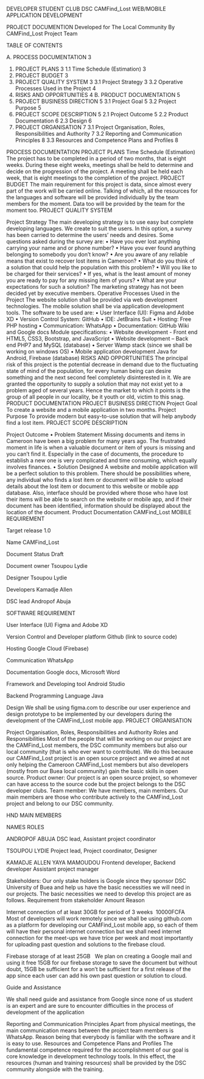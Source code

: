 DEVELOPER STUDENT CLUB
DSC CAMFind_Lost WEB/MOBILE APPLICATION DEVELOPMENT

PROJECT DOCUMENTION
Developed for
The Local Community
By
CAMFind_Lost Project Team











TABLE OF CONTENTS

A.	PROCESS DOCUMENTATION	3
1.	PROJECT PLANS	3
1.1	Time Schedule (Estimation)	3
2.	PROJECT BUDGET	3
3.	PROJECT QUALITY SYSTEM	3
3.1	Project Strategy	3
3.2	Operative Processes Used in the Project	4
4.	RISKS AND OPPORTUNITIES	4
B.	PRODUCT DOCUMENTATION	5
1.	PROJECT BUSINESS DIRECTION	5
3.1	Project Goal	5
3.2	Project Purpose	5
2.	PROJECT SCOPE DESCRIPTION	5
2.1	Project Outcome	5
2.2	Product Documentation	6
2.3	Design	6
3.	PROJECT ORGANISATION	7
3.1	Project Organisation, Roles, Responsibilities and Authority	7
3.2	Reporting and Communication Principles	8
3.3	Resources and Competence Plans and Profiles	8




PROCESS DOCUMENTATION
PROJECT PLANS
Time Schedule (Estimation)
The project has to be completed in a period of two months, that is eight weeks. 
During these eight weeks, meetings shall be held to determine and decide on the progression of the project. A meeting shall be held each week, that is eight meetings to the completion of the project.
PROJECT BUDGET
The main requirement for this project is data, since almost every part of the work will be carried online.
Talking of which, all the resources for the languages and software will be provided individually by the team members for the moment. Data too will be provided by the team for the moment too.
PROJECT QUALITY SYSTEM


Project Strategy
The main developing strategy is to use easy but complete developing languages. We create to suit the users. In this option, a survey has been carried to determine the users’ needs and desires. Some questions asked during the survey are:
•	Have you ever lost anything carrying your name and or phone number?
•	Have you ever found anything belonging to somebody you don’t know?
•	Are you aware of any reliable means that exist to recover lost items in Cameroon?
•	What do you think of a solution that could help the population with this problem?
•	Will you like to be charged for their services?
•	If yes, what is the least amount of money you are ready to pay for any missing item of yours?
•	What are your expectations for such a solution?
The marketing strategy has not been decided yet by executive members.
Operative Processes Used in the Project
The website solution shall be provided via web development technologies. The mobile solution shall be via application development tools.
The software to be used are:
•	User Interface (UI): Figma and Adobe XD
•	Version Control System: GitHub
•	IDE: JetBrains Suit
•	Hosting: Free PHP hosting
•	Communication: WhatsApp
•	Documentation: GitHub Wiki and Google docs
Module specifications:
•	Website development - Front end
	HTML5, CSS3, Bootstrap, and JavaScript
•	Website development – Back end
	PHP7 and MySQL (database)
•	Server 
	Wamp stack (since we shall be working on windows OS)
•	Mobile application development 
	Java for Android, Firebase (database)
RISKS AND OPPORTUNITIES
The principal risk of this project is the potential decrease in demand due to the fluctuating state of mind of the population, for every human being can desire something and the next second feel completely disinterested in it.
We are granted the opportunity to supply a solution that may not exist yet to a problem aged of several years. Hence the market to which it points is the group of all people in our locality, be it youth or old, victim to this snag.
PRODUCT DOCUMENTATION
PROJECT BUSINESS DIRECTION
Project Goal
To create a website and a mobile application in two months.
Project Purpose
To provide modern but easy-to-use solution that will help anybody find a lost item.
PROJECT SCOPE DESCRIPTION


Project Outcome
•	Problem Statement
Missing documents and items in Cameroon have been a big problem for many years ago. The frustrated moment in life is when a valuable document or item of yours is missing and you can’t find it. Especially in the case of documents, the procedure to establish a new one is very complicated and time consuming, which equally involves finances.
•	Solution Designed
A website and mobile application will be a perfect solution to this problem. There should be possibilities where, any individual who finds a lost item or document will be able to upload details about the lost item or document to this website or mobile app database. Also, interface should be provided where those who have lost their items will be able to search on the website or mobile app, and if their document has been identified, information should be displayed about the location of the document.
Product Documentation
CAMFind_Lost MOBILE REQUIREMENT

Target release
1.0

Name
CAMFind_Lost 

Document Status
Draft

Document owner
Tsoupou Lydie

Designer
Tsoupou Lydie

Developers
Kamadje Allen

DSC lead
Andropof Abuja

SOFTWARE REQUIREMENT

User Interface (UI)
Figma and Adobe XD 

Version Control and Developer platform
Github (link to source code)

Hosting
Google Cloud (Firebase)

Communication
WhatsApp

Documentation
Google docs, Microsoft Word

Framework and Developing tool
Android Studio

Backend Programming Language
Java


Design 
We shall be using figma.com to describe our user experience and design prototype to be implemented by our developers during the development of the CAMFind_Lost mobile app.
PROJECT ORGANISATION

Project Organisation, Roles, Responsibilities and Authority
Roles and Responsibilities
Most of the people that will be working on our project are the CAMFind_Lost members, the DSC community members but also our local community (that is who ever want to contribute).  We do this because our CAMFind_Lost project is an open source project and we aimed at not only helping the Cameroon CAMFind_Lost members but also developers (mostly from our Buea local community) gain the basic skills in open source. 
Product owner: Our project is an open source project, so whomever can have access to the source code but the project belongs to the DSC developer clubs.
Team member: We have members, main members. Our main members are those who contribute actively to the CAMFind_Lost project and belong to our DSC community.

HND MAIN MEMBERS

NAMES
ROLES

ANDROPOF ABUJA
DSC lead, Assistant project coordinator

TSOUPOU LYDIE
Project lead, Project coordinator, Designer

KAMADJE ALLEN
YAYA MAMOUDOU
Frontend developer, Backend developer
Assistant project manager


Stakeholders: Our only stake holders is Google since they sponsor DSC University of Buea and help us have the basic necessities we will need in our projects. The basic necessities we need to develop this project are as follows.
Requirement from stakeholder
Amount
Reason

Internet connection of at least 30GB for period of 3 weeks 
10000FCFA
Most of developers will work remotely since we shall be using github.com as a platform for developing our CAMFind_Lost mobile app, so each of them will have their personal internet connection but we shall need internet connection for the meet-ups we have trice per week and most importantly for uploading past question and solutions to the firebase cloud.

Firebase storage of at least 25GB
 
We plan on creating a Google mail and using it free 15GB for our firebase storage to save the document but without doubt, 15GB be sufficient for a won’t be sufficient for a first release of the app since each user can add his own past question or solution to cloud.

Guide and Assistance

We shall need guide and assistance from Google since none of us student is an expert and are sure to encounter difficulties in the process of development of the application


Reporting and Communication Principles
Apart from physical meetings, the main communication means between the project team members is WhatsApp. Reason being that everybody is familiar with the software and it is easy to use.
Resources and Competence Plans and Profiles
The fundamental competence required for the accomplishment of our goal is core knowledge in development technology tools. In this effect, the resources (human and training resources) shall be provided by the DSC community alongside with the training.
